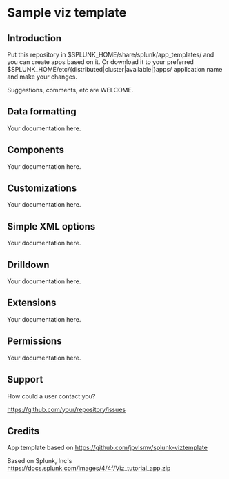 Sample viz template
==========================

Introduction
--------------------------
Put this repository in $SPLUNK_HOME/share/splunk/app_templates/ and you can create apps based on it.  Or download it to your preferred $SPLUNK_HOME/etc/{distributed|cluster|available|}apps/ application name and make your changes.

Suggestions, comments, etc are WELCOME.

Data formatting
--------------------------
Your documentation here.

Components
--------------------------
Your documentation here.

Customizations
--------------------------
Your documentation here.

Simple XML options
--------------------------
Your documentation here.

Drilldown
--------------------------
Your documentation here.

Extensions
--------------------------
Your documentation here.

Permissions
--------------------------
Your documentation here.

Support
--------------------------
How could a user contact you?

https://github.com/your/repository/issues

Credits
--------------------------
App template based on https://github.com/jpvlsmv/splunk-viztemplate

Based on Splunk, Inc's https://docs.splunk.com/images/4/4f/Viz_tutorial_app.zip
